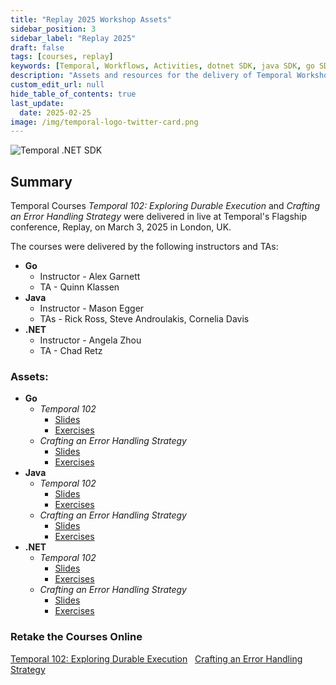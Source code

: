 ```yaml
---
title: "Replay 2025 Workshop Assets"
sidebar_position: 3
sidebar_label: "Replay 2025"
draft: false
tags: [courses, replay]
keywords: [Temporal, Workflows, Activities, dotnet SDK, java SDK, go SDK, live delivery, external service, recovery, execution model, event history, Temporal Web UI, command-line tools, business process, application lifecycle]
description: "Assets and resources for the delivery of Temporal Workshops at Replay 2025."
custom_edit_url: null
hide_table_of_contents: true
last_update:
  date: 2025-02-25
image: /img/temporal-logo-twitter-card.png
---
```


![Temporal .NET SDK](/img/banners/replay2025.png)


## Summary

Temporal Courses _Temporal 102: Exploring Durable Execution_ and _Crafting an Error Handling Strategy_ were delivered in live at Temporal's Flagship conference, Replay, on March 3, 2025 in London, UK. 

The courses were delivered by the following instructors and TAs:

* **Go**
    * Instructor - Alex Garnett
    * TA - Quinn Klassen
* **Java**
    * Instructor - Mason Egger
    * TAs - Rick Ross, Steve Androulakis, Cornelia Davis
* **.NET**
    * Instructor - Angela Zhou
    * TA - Chad Retz

### Assets:

* **Go**
    * _Temporal 102_
        * [Slides](../../../../static/pdfs/replay2025/temporal-102-with-go-replay2025.pdf)
        * [Exercises](https://github.com/temporalio/edu-102-go-code)
    * _Crafting an Error Handling Strategy_
        * [Slides](../../../../static/pdfs/replay2025/crafting-an-error-handling-strategy-go-replay2025.pdf)
        * [Exercises](https://github.com/temporalio/edu-errstrat-go-code)
* **Java**
    * _Temporal 102_
        * [Slides](../../../../static/pdfs/replay2025/temporal-102-with-java-replay2025.pdf)
        * [Exercises](https://github.com/temporalio/edu-102-java-code)
    * _Crafting an Error Handling Strategy_
        * [Slides](../../../../static/pdfs/replay2025/crafting-an-error-handling-strategy-java-replay2025.pdf)
        * [Exercises](https://github.com/temporalio/edu-errstrat-java-code)
* **.NET**
    * _Temporal 102_
        * [Slides](../../../../static/pdfs/replay2025/temporal-102-with-dotnet-replay2025.pdf)
        * [Exercises](https://github.com/temporalio/edu-102-dotnet-code)
    * _Crafting an Error Handling Strategy_
        * [Slides](../../../../static/pdfs/replay2025/crafting-an-error-handling-strategy-dotnet-replay2025.pdf)
        * [Exercises](https://github.com/temporalio/edu-errstrat-dotnet-code)


### Retake the Courses Online

<a className="button button--primary" href="../../../courses/temporal_102/">Temporal 102: Exploring Durable Execution</a> &nbsp;
<a className="button button--primary" href="../../../courses/temporal_102/">Crafting an Error Handling Strategy</a>  